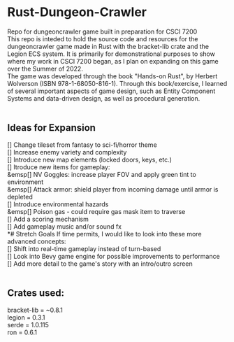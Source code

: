 # Rust-Dungeon-Crawler
Repo for dungeoncrawler game built in preparation for CSCI 7200
<br />
This repo is inteded to hold the source code and resources for the dungeoncrawler game made in Rust with the bracket-lib crate and the Legion ECS system. It is primarily for demonstrational purposes to show where my work in CSCI 7200 began, as I plan on expanding on this game over the Summer of 2022.
<br />
The game was developed through the book "Hands-on Rust", by Herbert Wolverson (ISBN 978-1-68050-816-1). Through this book/exercise, I learned of several important aspects of game design, such as Entity Component Systems and data-driven design, as well as procedural generation.
<br />
<br />
## Ideas for Expansion
[] Change tileset from fantasy to sci-fi/horror theme <br />
[] Increase enemy variety and complexity <br />
[] Introduce new map elements (locked doors, keys, etc.) <br />
[] Itroduce new items for gameplay: <br />
&emsp[] NV Goggles: increase player FOV and apply green tint to environment <br />
&emsp[] Attack armor: shield player from incoming damage until armor is depleted <br />
[] Introduce environmental hazards <br />
&emsp[] Poison gas - could require gas mask item to traverse <br />
[] Add a scoring mechanism <br />
[] Add gameplay music and/or sound fx
<br />
*# Stretch Goals 
If time permits, I would like to look into these more advanced concepts: <br />
[] Shift into real-time gameplay instead of turn-based <br />
[] Look into Bevy game engine for possible improvements to performance <br />
[] Add more detail to the game's story with an intro/outro screen <br />
<br />
## Crates used:
bracket-lib = ~0.8.1
<br />
legion = 0.3.1
<br />
serde = 1.0.115
<br />
ron = 0.6.1


